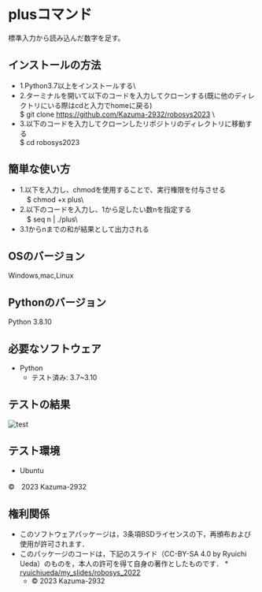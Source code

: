# plusコマンド
標準入力から読み込んだ数字を足す。

## インストールの方法
* 1.Python3.7以上をインストールする\
* 2.ターミナルを開いて以下のコードを入力してクローンする(既に他のディレクトリにいる際はcdと入力でhomeに戻る)\
  $ git clone https://github.com/Kazuma-2932/robosys2023 \
* 3.以下のコードを入力してクローンしたリポジトリのディレクトリに移動する\
  $ cd robosys2023

## 簡単な使い方
* 1.以下を入力し、chmodを使用することで、実行権限を付与させる\
　$ chmod +x plus\
* 2.以下のコードを入力し、1から足したい数nを指定する\
　$ seq n | ./plus\
* 3.1からnまでの和が結果として出力される

## OSのバージョン
Windows,mac,Linux

## Pythonのバージョン
Python 3.8.10

## 必要なソフトウェア
* Python
  * テスト済み: 3.7~3.10

## テストの結果
![test](https://github.com/Kazuma-2932/robosys2023/actions/workflows/test.yml/badge.svg)

## テスト環境
* Ubuntu

©　2023 Kazuma-2932

## 権利関係
* このソフトウェアパッケージは，3条項BSDライセンスの下，再頒布および使用が許可されます．
* このパッケージのコードは，下記のスライド（CC-BY-SA 4.0 by Ryuichi Ueda）のものを，本人の許可を得て自身の著作としたものです．
      * [ryuichiueda/my_slides/robosys_2022](https://github.com/ryuiichiueda/my_slides/tree/master/robosys_2022)
  * © 2023 Kazuma-2932
